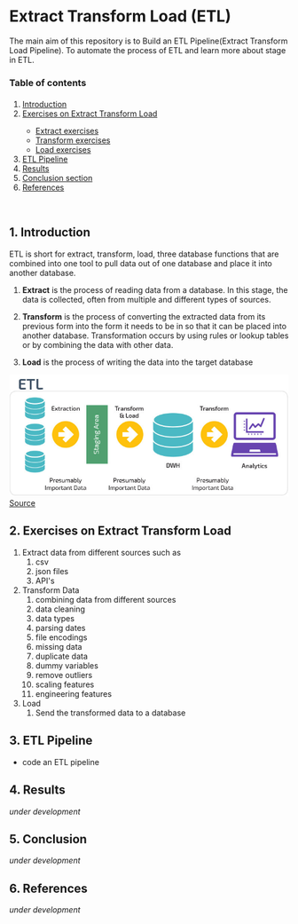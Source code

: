# Extract Transform Load (ETL)
 The main aim of this repository is to Build an ETL Pipeline(Extract Transform Load Pipeline). To automate the process of ETL and learn more about stage in ETL.

### Table of contents

<div class="alert alert-block alert-info" style="margin-top: 20px">
    <ol>
        <li><a href="#ref1">Introduction </a></li>
        <li><a href="#ref2">Exercises on Extract Transform Load</a></li>
        <ul>
         <li><a href="#ref3">Extract exercises</a></li>
        <li><a href="#ref4">Transform exercises</a></li>
        <li><a href="#ref4">Load exercises</a></li>
        </ul>
        <li><a href="#ref5">ETL Pipeline</a></li>
        <li><a href="#ref7">Results</a></li>
        <li><a href="#ref9">Conclusion section</a></li>
        <li><a href="#ref9">References</a></li>
    </ol>
</div>
<br>

## 1. Introduction
ETL is short for extract, transform, load, three database functions that are combined into one tool to pull data out of one database and place it into another database.

1. **Extract** is the process of reading data from a database. In this stage, the data is collected, often from multiple and different types of sources.

2. **Transform** is the process of converting the extracted data from its previous form into the form it needs to be in so that it can be placed into another database. Transformation occurs by using rules or lookup tables or by combining the data with other data.

3. **Load** is the process of writing the data into the target database

<img src="images/ETL.jpg">
<a href="https://panoply.io/data-warehouse-guide/3-ways-to-build-an-etl-process/">Source</a>

## 2. Exercises on Extract Transform Load

1. Extract data from different sources such as
    1. csv
    2. json files
    3.  API's
2. Transform Data
    1. combining data from different sources
    2. data cleaning
    3. data types
    4.  parsing dates
    5. file encodings
    6. missing data
    7. duplicate data
    8. dummy variables
    9. remove outliers
    10. scaling features
    11. engineering features
3. Load
    1. Send the transformed data to a database


## 3. ETL Pipeline
- code an ETL pipeline

## 4. Results
*under development*
## 5. Conclusion
*under development*

## 6. References
*under development*